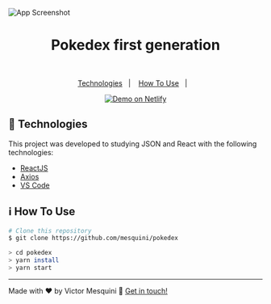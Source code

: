 ![App Screenshot](https://i1.wp.com/www.dimensaotech.com/wp-content/2016/08/pokemon_go_logo.png?resize=1000%2C300)
<h1 align="center">Pokedex first generation</h1>
<br />

<p align="center">
  <a href="#rocket-technologies">Technologies</a>&nbsp;&nbsp;&nbsp;|&nbsp;&nbsp;&nbsp;
  <a href="#information_source-how-to-use">How To Use</a>&nbsp;&nbsp;&nbsp;|&nbsp;&nbsp;&nbsp;
</p>

<p align="center">
  <a href="https://pokedex-list.netlify.com/" target="_blank">
    <img alt="Demo on Netlify" src="https://res.cloudinary.com/mesquini/image/upload/v1580130380/demo_on_netlify_bbuvjz_gfadtn.png">
  </a>
</p>

## :rocket: Technologies

This project was developed to studying JSON and React with the following technologies:

-  [ReactJS](https://reactjs.org/)
-  [Axios](https://github.com/axios/axios)
-  [VS Code][vc]

 ## :information_source: How To Use
 
 ```bash
 # Clone this repository
 $ git clone https://github.com/mesquini/pokedex
 
> cd pokedex
> yarn install
> yarn start
 ```
 
 ---

Made with ♥ by Victor Mesquini :wave: [Get in touch!](https://www.linkedin.com/in/mesquini/)

[nodejs]: https://nodejs.org/
[yarn]: https://yarnpkg.com/
[vc]: https://code.visualstudio.com/
